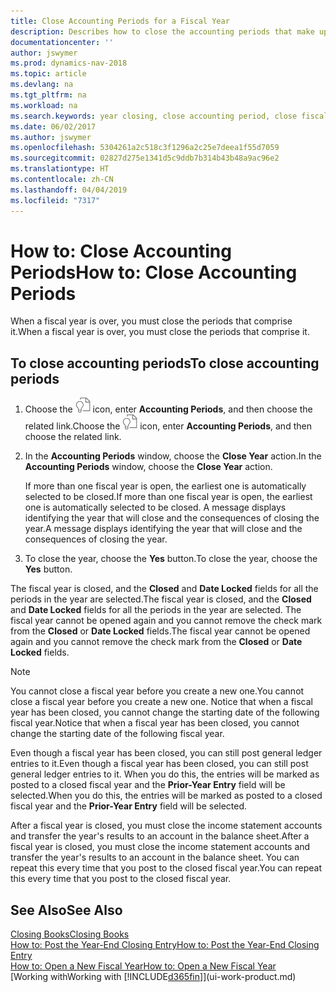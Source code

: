 ```yaml
---
title: Close Accounting Periods for a Fiscal Year
description: Describes how to close the accounting periods that make up the fiscal year.
documentationcenter: ''
author: jswymer
ms.prod: dynamics-nav-2018
ms.topic: article
ms.devlang: na
ms.tgt_pltfrm: na
ms.workload: na
ms.search.keywords: year closing, close accounting period, close fiscal year, bank account detailed trial balance
ms.date: 06/02/2017
ms.author: jswymer
ms.openlocfilehash: 5304261a2c518c3f1296a2c25e7deea1f55d7059
ms.sourcegitcommit: 02827d275e1341d5c9ddb7b314b43b48a9ac96e2
ms.translationtype: HT
ms.contentlocale: zh-CN
ms.lasthandoff: 04/04/2019
ms.locfileid: "7317"
---
```

# <a name="how-to-close-accounting-periods"></a><span data-ttu-id="88aef-103">How to: Close Accounting Periods</span><span class="sxs-lookup"><span data-stu-id="88aef-103">How to: Close Accounting Periods</span></span>
<span data-ttu-id="88aef-104">When a fiscal year is over, you must close the periods that comprise it.</span><span class="sxs-lookup"><span data-stu-id="88aef-104">When a fiscal year is over, you must close the periods that comprise it.</span></span>

## <a name="to-close-accounting-periods"></a><span data-ttu-id="88aef-105">To close accounting periods</span><span class="sxs-lookup"><span data-stu-id="88aef-105">To close accounting periods</span></span>
1. <span data-ttu-id="88aef-106">Choose the ![Search for Page or Report](media/ui-search/search_small.png "Search for Page or Report icon") icon, enter **Accounting Periods**, and then choose the related link.</span><span class="sxs-lookup"><span data-stu-id="88aef-106">Choose the ![Search for Page or Report](media/ui-search/search_small.png "Search for Page or Report icon") icon, enter **Accounting Periods**, and then choose the related link.</span></span>
2. <span data-ttu-id="88aef-107">In the **Accounting Periods** window, choose the **Close Year** action.</span><span class="sxs-lookup"><span data-stu-id="88aef-107">In the **Accounting Periods** window, choose the **Close Year** action.</span></span>

    <span data-ttu-id="88aef-108">If more than one fiscal year is open, the earliest one is automatically selected to be closed.</span><span class="sxs-lookup"><span data-stu-id="88aef-108">If more than one fiscal year is open, the earliest one is automatically selected to be closed.</span></span> <span data-ttu-id="88aef-109">A message displays identifying the year that will close and the consequences of closing the year.</span><span class="sxs-lookup"><span data-stu-id="88aef-109">A message displays identifying the year that will close and the consequences of closing the year.</span></span>
3. <span data-ttu-id="88aef-110">To close the year, choose the **Yes** button.</span><span class="sxs-lookup"><span data-stu-id="88aef-110">To close the year, choose the **Yes** button.</span></span>

<span data-ttu-id="88aef-111">The fiscal year is closed, and the **Closed** and **Date Locked** fields for all the periods in the year are selected.</span><span class="sxs-lookup"><span data-stu-id="88aef-111">The fiscal year is closed, and the **Closed** and **Date Locked** fields for all the periods in the year are selected.</span></span> <span data-ttu-id="88aef-112">The fiscal year cannot be opened again and you cannot remove the check mark from the **Closed** or **Date Locked** fields.</span><span class="sxs-lookup"><span data-stu-id="88aef-112">The fiscal year cannot be opened again and you cannot remove the check mark from the **Closed** or **Date Locked** fields.</span></span>

> [!NOTE]  
>   <span data-ttu-id="88aef-113">You cannot close a fiscal year before you create a new one.</span><span class="sxs-lookup"><span data-stu-id="88aef-113">You cannot close a fiscal year before you create a new one.</span></span> <span data-ttu-id="88aef-114">Notice that when a fiscal year has been closed, you cannot change the starting date of the following fiscal year.</span><span class="sxs-lookup"><span data-stu-id="88aef-114">Notice that when a fiscal year has been closed, you cannot change the starting date of the following fiscal year.</span></span>

<span data-ttu-id="88aef-115">Even though a fiscal year has been closed, you can still post general ledger entries to it.</span><span class="sxs-lookup"><span data-stu-id="88aef-115">Even though a fiscal year has been closed, you can still post general ledger entries to it.</span></span> <span data-ttu-id="88aef-116">When you do this, the entries will be marked as posted to a closed fiscal year and the **Prior-Year Entry** field will be selected.</span><span class="sxs-lookup"><span data-stu-id="88aef-116">When you do this, the entries will be marked as posted to a closed fiscal year and the **Prior-Year Entry** field will be selected.</span></span>

<span data-ttu-id="88aef-117">After a fiscal year is closed, you must close the income statement accounts and transfer the year's results to an account in the balance sheet.</span><span class="sxs-lookup"><span data-stu-id="88aef-117">After a fiscal year is closed, you must close the income statement accounts and transfer the year's results to an account in the balance sheet.</span></span> <span data-ttu-id="88aef-118">You can repeat this every time that you post to the closed fiscal year.</span><span class="sxs-lookup"><span data-stu-id="88aef-118">You can repeat this every time that you post to the closed fiscal year.</span></span>

## <a name="see-also"></a><span data-ttu-id="88aef-119">See Also</span><span class="sxs-lookup"><span data-stu-id="88aef-119">See Also</span></span>
[<span data-ttu-id="88aef-120">Closing Books</span><span class="sxs-lookup"><span data-stu-id="88aef-120">Closing Books</span></span>](year-close-books.md)  
[<span data-ttu-id="88aef-121">How to: Post the Year-End Closing Entry</span><span class="sxs-lookup"><span data-stu-id="88aef-121">How to: Post the Year-End Closing Entry</span></span>](year-how-post-year-end-close-entry.md)  
[<span data-ttu-id="88aef-122">How to: Open a New Fiscal Year</span><span class="sxs-lookup"><span data-stu-id="88aef-122">How to: Open a New Fiscal Year</span></span>](finance-how-open-new-fiscal-year.md)  
[<span data-ttu-id="88aef-123">Working with</span><span class="sxs-lookup"><span data-stu-id="88aef-123">Working with</span></span> [!INCLUDE[d365fin](includes/d365fin_md.md)]](ui-work-product.md)
